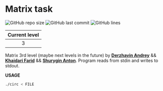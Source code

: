 
# Matrix task
![GitHub repo size](https://img.shields.io/github/repo-size/Tako-San/Matrix?style=for-the-badge)
![GitHub last commit](https://img.shields.io/github/last-commit/Tako-San/Matrix?color=red&style=for-the-badge)
![GitHub lines](https://img.shields.io/tokei/lines/github/Tako-San/Matrix?style=for-the-badge)

|Current level|
|:-:|
|3|

Matrix 3rd level (maybe next levels in the future) by [**Derzhavin Andrey**](https://github.com/derzhavin3016) && [**Khaidari Farid**](https://github.com/Tako-San) && [**Shurygin Anton**](https://github.com/uslsteen).
Program reads from stdin and writes to stdout.


**USAGE**
```bash
./circ < FILE
```
